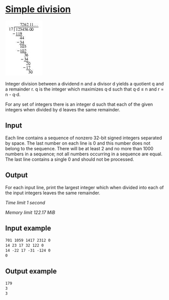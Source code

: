 # [Simple division](https://www.e-olymp.com/en/problems/1182)

![prb1182](1284187239.JPG)

Integer division between a dividend n and a divisor d yields a quotient q and a remainder r. q is the integer which maximizes q·d such that q·d ≤ n and r = n - q·d.

For any set of integers there is an integer d such that each of the given integers when divided by d leaves the same remainder.

## Input

Each line contains a sequence of nonzero 32-bit signed integers separated by space. The last number on each line is 0 and this number does not belong to the sequence. There will be at least 2 and no more than 1000 numbers in a sequence; not all numbers occurring in a sequence are equal. The last line contains a single 0 and should not be processed.

## Output

For each input line, print the largest integer which when divided into each of the input integers leaves the same remainder.

*Time limit 1 second*

*Memory limit 122.17 MiB*


## Input example

```
701 1059 1417 2312 0
14 23 17 32 122 0
14 -22 17 -31 -124 0
0
```

## Output example

```
179
3
3
```
